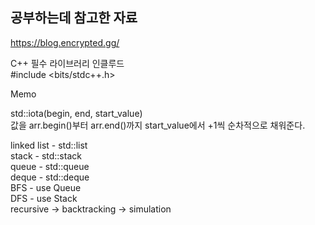 ## 공부하는데 참고한 자료 ##

https://blog.encrypted.gg/

C++ 필수 라이브러리 인클루드   
#include <bits/stdc++.h>

Memo

std::iota(begin, end, start_value)   
값을 arr.begin()부터 arr.end()까지 start_value에서 +1씩 순차적으로 채워준다.

linked list - std::list   
stack - std::stack   
queue - std::queue   
deque - std::deque    
BFS - use Queue   
DFS - use Stack   
recursive -> backtracking -> simulation   
